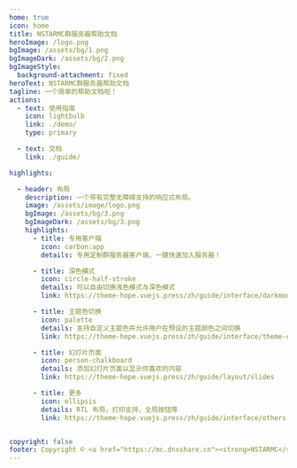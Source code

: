 ```yaml
---
home: true
icon: home
title: NSTARMC群服务器帮助文档
heroImage: /logo.png
bgImage: /assets/bg/1.png
bgImageDark: /assets/bg/2.png
bgImageStyle:
  background-attachment: fixed
heroText: NSTARMC群服务器帮助文档
tagline: 一个简单的帮助文档啦！
actions:
  - text: 使用指南
    icon: lightbulb
    link: ./demo/
    type: primary

  - text: 文档
    link: ./guide/

highlights:

  - header: 布局
    description: 一个带有完整无障碍支持的响应式布局。
    image: /assets/image/logo.png
    bgImage: /assets/bg/3.png
    bgImageDark: /assets/bg/3.png
    highlights:
      - title: 专用客户端
        icon: carbon:app
        details: 专用定制群服务器客户端，一键快速加入服务器！

      - title: 深色模式
        icon: circle-half-stroke
        details: 可以自由切换浅色模式与深色模式
        link: https://theme-hope.vuejs.press/zh/guide/interface/darkmode.html

      - title: 主题色切换
        icon: palette
        details: 支持自定义主题色并允许用户在预设的主题颜色之间切换
        link: https://theme-hope.vuejs.press/zh/guide/interface/theme-color.html

      - title: 幻灯片页面
        icon: person-chalkboard
        details: 添加幻灯片页面以显示你喜欢的内容
        link: https://theme-hope.vuejs.press/zh/guide/layout/slides

      - title: 更多
        icon: ellipsis
        details: RTL 布局，打印支持，全局按钮等
        link: https://theme-hope.vuejs.press/zh/guide/interface/others.html


copyright: false
footer: Copyright © <a href="https://mc.dnxshare.cn"><strong>NSTARMC</strong></a> 2020-2024 All Right Received.
---
```


